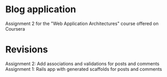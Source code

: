 # Blog application
Assignment 2 for the "Web Application Architectures" course offered on Coursera

# Revisions
Assignment 2: Add associations and validations for posts and comments
Assignment 1: Rails app with generated scaffolds for posts and comments